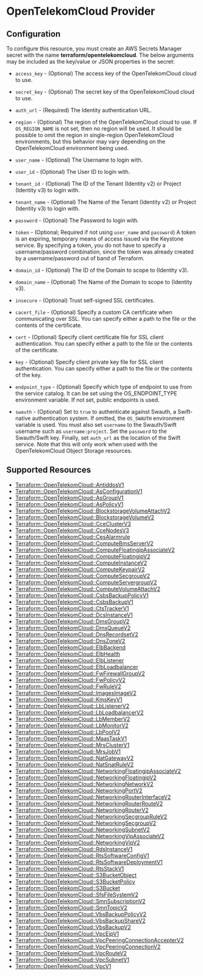# OpenTelekomCloud Provider

## Configuration

To configure this resource, you must create an AWS Secrets Manager secret with the name **terraform/opentelekomcloud**. The below arguments may be included as the key/value or JSON properties in the secret:

* `access_key` - (Optional) The access key of the OpenTelekomCloud cloud to use.

* `secret_key` - (Optional) The secret key of the OpenTelekomCloud cloud to use.

* `auth_url` - (Required) The Identity authentication URL.

* `region` - (Optional) The region of the OpenTelekomCloud cloud to use. If `OS_REGION_NAME` is
  not set, then no region will be used. It should be possible to omit the
  region in single-region OpenTelekomCloud environments, but this behavior may vary
  depending on the OpenTelekomCloud environment being used.

* `user_name` - (Optional) The Username to login with.

* `user_id` - (Optional) The User ID to login with.

* `tenant_id` - (Optional) The ID of the Tenant (Identity v2) or Project
  (Identity v3) to login with.

* `tenant_name` - (Optional) The Name of the Tenant (Identity v2) or Project
  (Identity v3) to login with.

* `password` - (Optional) The Password to login with.

* `token` - (Optional; Required if not using `user_name` and `password`)
  A token is an expiring, temporary means of access issued via the Keystone
  service. By specifying a token, you do not have to specify a username/password
  combination, since the token was already created by a username/password out of
  band of Terraform.

* `domain_id` - (Optional) The ID of the Domain to scope to (Identity v3).

* `domain_name` - (Optional) The Name of the Domain to scope to (Identity v3).

* `insecure` - (Optional) Trust self-signed SSL certificates.

* `cacert_file` - (Optional) Specify a custom CA certificate when communicating
  over SSL. You can specify either a path to the file or the contents of the
  certificate.

* `cert` - (Optional) Specify client certificate file for SSL client
  authentication. You can specify either a path to the file or the contents of
  the certificate.

* `key` - (Optional) Specify client private key file for SSL client
  authentication. You can specify either a path to the file or the contents of
  the key.

* `endpoint_type` - (Optional) Specify which type of endpoint to use from the
  service catalog. It can be set using the OS_ENDPOINT_TYPE environment
  variable. If not set, public endpoints is used.

* `swauth` - (Optional) Set to `true` to authenticate against Swauth, a
  Swift-native authentication system. If omitted, the `OS_SWAUTH` environment
  variable is used. You must also set `username` to the Swauth/Swift username
  such as `username:project`. Set the `password` to the Swauth/Swift key.
  Finally, set `auth_url` as the location of the Swift service. Note that this
  will only work when used with the OpenTelekomCloud Object Storage resources.


## Supported Resources

* [Terraform::OpenTelekomCloud::AntiddosV1](docs/providers/opentelekomcloud/AntiddosV1.md)
* [Terraform::OpenTelekomCloud::AsConfigurationV1](docs/providers/opentelekomcloud/AsConfigurationV1.md)
* [Terraform::OpenTelekomCloud::AsGroupV1](docs/providers/opentelekomcloud/AsGroupV1.md)
* [Terraform::OpenTelekomCloud::AsPolicyV1](docs/providers/opentelekomcloud/AsPolicyV1.md)
* [Terraform::OpenTelekomCloud::BlockstorageVolumeAttachV2](docs/providers/opentelekomcloud/BlockstorageVolumeAttachV2.md)
* [Terraform::OpenTelekomCloud::BlockstorageVolumeV2](docs/providers/opentelekomcloud/BlockstorageVolumeV2.md)
* [Terraform::OpenTelekomCloud::CceClusterV3](docs/providers/opentelekomcloud/CceClusterV3.md)
* [Terraform::OpenTelekomCloud::CceNodesV3](docs/providers/opentelekomcloud/CceNodesV3.md)
* [Terraform::OpenTelekomCloud::CesAlarmrule](docs/providers/opentelekomcloud/CesAlarmrule.md)
* [Terraform::OpenTelekomCloud::ComputeBmsServerV2](docs/providers/opentelekomcloud/ComputeBmsServerV2.md)
* [Terraform::OpenTelekomCloud::ComputeFloatingipAssociateV2](docs/providers/opentelekomcloud/ComputeFloatingipAssociateV2.md)
* [Terraform::OpenTelekomCloud::ComputeFloatingipV2](docs/providers/opentelekomcloud/ComputeFloatingipV2.md)
* [Terraform::OpenTelekomCloud::ComputeInstanceV2](docs/providers/opentelekomcloud/ComputeInstanceV2.md)
* [Terraform::OpenTelekomCloud::ComputeKeypairV2](docs/providers/opentelekomcloud/ComputeKeypairV2.md)
* [Terraform::OpenTelekomCloud::ComputeSecgroupV2](docs/providers/opentelekomcloud/ComputeSecgroupV2.md)
* [Terraform::OpenTelekomCloud::ComputeServergroupV2](docs/providers/opentelekomcloud/ComputeServergroupV2.md)
* [Terraform::OpenTelekomCloud::ComputeVolumeAttachV2](docs/providers/opentelekomcloud/ComputeVolumeAttachV2.md)
* [Terraform::OpenTelekomCloud::CsbsBackupPolicyV1](docs/providers/opentelekomcloud/CsbsBackupPolicyV1.md)
* [Terraform::OpenTelekomCloud::CsbsBackupV1](docs/providers/opentelekomcloud/CsbsBackupV1.md)
* [Terraform::OpenTelekomCloud::CtsTrackerV1](docs/providers/opentelekomcloud/CtsTrackerV1.md)
* [Terraform::OpenTelekomCloud::DcsInstanceV1](docs/providers/opentelekomcloud/DcsInstanceV1.md)
* [Terraform::OpenTelekomCloud::DmsGroupV2](docs/providers/opentelekomcloud/DmsGroupV2.md)
* [Terraform::OpenTelekomCloud::DmsQueueV2](docs/providers/opentelekomcloud/DmsQueueV2.md)
* [Terraform::OpenTelekomCloud::DnsRecordsetV2](docs/providers/opentelekomcloud/DnsRecordsetV2.md)
* [Terraform::OpenTelekomCloud::DnsZoneV2](docs/providers/opentelekomcloud/DnsZoneV2.md)
* [Terraform::OpenTelekomCloud::ElbBackend](docs/providers/opentelekomcloud/ElbBackend.md)
* [Terraform::OpenTelekomCloud::ElbHealth](docs/providers/opentelekomcloud/ElbHealth.md)
* [Terraform::OpenTelekomCloud::ElbListener](docs/providers/opentelekomcloud/ElbListener.md)
* [Terraform::OpenTelekomCloud::ElbLoadbalancer](docs/providers/opentelekomcloud/ElbLoadbalancer.md)
* [Terraform::OpenTelekomCloud::FwFirewallGroupV2](docs/providers/opentelekomcloud/FwFirewallGroupV2.md)
* [Terraform::OpenTelekomCloud::FwPolicyV2](docs/providers/opentelekomcloud/FwPolicyV2.md)
* [Terraform::OpenTelekomCloud::FwRuleV2](docs/providers/opentelekomcloud/FwRuleV2.md)
* [Terraform::OpenTelekomCloud::ImagesImageV2](docs/providers/opentelekomcloud/ImagesImageV2.md)
* [Terraform::OpenTelekomCloud::KmsKeyV1](docs/providers/opentelekomcloud/KmsKeyV1.md)
* [Terraform::OpenTelekomCloud::LbListenerV2](docs/providers/opentelekomcloud/LbListenerV2.md)
* [Terraform::OpenTelekomCloud::LbLoadbalancerV2](docs/providers/opentelekomcloud/LbLoadbalancerV2.md)
* [Terraform::OpenTelekomCloud::LbMemberV2](docs/providers/opentelekomcloud/LbMemberV2.md)
* [Terraform::OpenTelekomCloud::LbMonitorV2](docs/providers/opentelekomcloud/LbMonitorV2.md)
* [Terraform::OpenTelekomCloud::LbPoolV2](docs/providers/opentelekomcloud/LbPoolV2.md)
* [Terraform::OpenTelekomCloud::MaasTaskV1](docs/providers/opentelekomcloud/MaasTaskV1.md)
* [Terraform::OpenTelekomCloud::MrsClusterV1](docs/providers/opentelekomcloud/MrsClusterV1.md)
* [Terraform::OpenTelekomCloud::MrsJobV1](docs/providers/opentelekomcloud/MrsJobV1.md)
* [Terraform::OpenTelekomCloud::NatGatewayV2](docs/providers/opentelekomcloud/NatGatewayV2.md)
* [Terraform::OpenTelekomCloud::NatSnatRuleV2](docs/providers/opentelekomcloud/NatSnatRuleV2.md)
* [Terraform::OpenTelekomCloud::NetworkingFloatingipAssociateV2](docs/providers/opentelekomcloud/NetworkingFloatingipAssociateV2.md)
* [Terraform::OpenTelekomCloud::NetworkingFloatingipV2](docs/providers/opentelekomcloud/NetworkingFloatingipV2.md)
* [Terraform::OpenTelekomCloud::NetworkingNetworkV2](docs/providers/opentelekomcloud/NetworkingNetworkV2.md)
* [Terraform::OpenTelekomCloud::NetworkingPortV2](docs/providers/opentelekomcloud/NetworkingPortV2.md)
* [Terraform::OpenTelekomCloud::NetworkingRouterInterfaceV2](docs/providers/opentelekomcloud/NetworkingRouterInterfaceV2.md)
* [Terraform::OpenTelekomCloud::NetworkingRouterRouteV2](docs/providers/opentelekomcloud/NetworkingRouterRouteV2.md)
* [Terraform::OpenTelekomCloud::NetworkingRouterV2](docs/providers/opentelekomcloud/NetworkingRouterV2.md)
* [Terraform::OpenTelekomCloud::NetworkingSecgroupRuleV2](docs/providers/opentelekomcloud/NetworkingSecgroupRuleV2.md)
* [Terraform::OpenTelekomCloud::NetworkingSecgroupV2](docs/providers/opentelekomcloud/NetworkingSecgroupV2.md)
* [Terraform::OpenTelekomCloud::NetworkingSubnetV2](docs/providers/opentelekomcloud/NetworkingSubnetV2.md)
* [Terraform::OpenTelekomCloud::NetworkingVipAssociateV2](docs/providers/opentelekomcloud/NetworkingVipAssociateV2.md)
* [Terraform::OpenTelekomCloud::NetworkingVipV2](docs/providers/opentelekomcloud/NetworkingVipV2.md)
* [Terraform::OpenTelekomCloud::RdsInstanceV1](docs/providers/opentelekomcloud/RdsInstanceV1.md)
* [Terraform::OpenTelekomCloud::RtsSoftwareConfigV1](docs/providers/opentelekomcloud/RtsSoftwareConfigV1.md)
* [Terraform::OpenTelekomCloud::RtsSoftwareDeploymentV1](docs/providers/opentelekomcloud/RtsSoftwareDeploymentV1.md)
* [Terraform::OpenTelekomCloud::RtsStackV1](docs/providers/opentelekomcloud/RtsStackV1.md)
* [Terraform::OpenTelekomCloud::S3BucketObject](docs/providers/opentelekomcloud/S3BucketObject.md)
* [Terraform::OpenTelekomCloud::S3BucketPolicy](docs/providers/opentelekomcloud/S3BucketPolicy.md)
* [Terraform::OpenTelekomCloud::S3Bucket](docs/providers/opentelekomcloud/S3Bucket.md)
* [Terraform::OpenTelekomCloud::SfsFileSystemV2](docs/providers/opentelekomcloud/SfsFileSystemV2.md)
* [Terraform::OpenTelekomCloud::SmnSubscriptionV2](docs/providers/opentelekomcloud/SmnSubscriptionV2.md)
* [Terraform::OpenTelekomCloud::SmnTopicV2](docs/providers/opentelekomcloud/SmnTopicV2.md)
* [Terraform::OpenTelekomCloud::VbsBackupPolicyV2](docs/providers/opentelekomcloud/VbsBackupPolicyV2.md)
* [Terraform::OpenTelekomCloud::VbsBackupShareV2](docs/providers/opentelekomcloud/VbsBackupShareV2.md)
* [Terraform::OpenTelekomCloud::VbsBackupV2](docs/providers/opentelekomcloud/VbsBackupV2.md)
* [Terraform::OpenTelekomCloud::VpcEipV1](docs/providers/opentelekomcloud/VpcEipV1.md)
* [Terraform::OpenTelekomCloud::VpcPeeringConnectionAccepterV2](docs/providers/opentelekomcloud/VpcPeeringConnectionAccepterV2.md)
* [Terraform::OpenTelekomCloud::VpcPeeringConnectionV2](docs/providers/opentelekomcloud/VpcPeeringConnectionV2.md)
* [Terraform::OpenTelekomCloud::VpcRouteV2](docs/providers/opentelekomcloud/VpcRouteV2.md)
* [Terraform::OpenTelekomCloud::VpcSubnetV1](docs/providers/opentelekomcloud/VpcSubnetV1.md)
* [Terraform::OpenTelekomCloud::VpcV1](docs/providers/opentelekomcloud/VpcV1.md)
